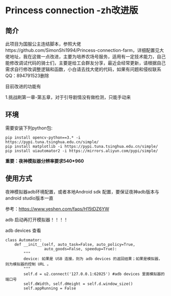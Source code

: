 # Princess connection -zh改进版

## 简介

此项目为国服公主连结脚本，参照大佬https://github.com/SimonShi1994/Princess-connection-farm，详细配置见大佬地址，我在这做一点改进，主要为培养农场号服务，适用有一定技术能力，自己能修改调试代码的骑士们，主要是给工会群友分享，最近会经常更新，请根据自己需求自行修改调整逻辑和函数，小白请去找大佬的代码，如果有问题和侵权联系QQ：894791523删除

目前改进的功能有

1.挑战刷第一章-第五章，对于引导剧情没有做检测，只能手动来




## 环境

需要安装下列python包:

```
pip install opencv-python==3.* -i https://pypi.tuna.tsinghua.edu.cn/simple/
pip install matplotlib -i https://pypi.tuna.tsinghua.edu.cn/simple/
pip install uiautomator2 -i https://mirrors.aliyun.com/pypi/simple/
```

**重要：夜神模拟器分辨率要求540*960**


## 使用方式

夜神模拟器adb环境配置，或者本地Android sdk 配置，要保证夜神adb版本与android studio版本一直

参考：https://www.yeshen.com/faqs/H15tDZ6YW

adb 启动再打开模拟器！！！！

adb devices 查看

```
class Automator:
    def __init__(self, auto_task=False, auto_policy=True,
                 auto_goods=False, speedup=True):
        """
        device: 如果是 USB 连接，则为 adb devices 的返回结果；如果是模拟器，则为模拟器的控制 URL 。
        """
        self.d = u2.connect('127.0.0.1:62025') #adb devices 里面模拟器的端口号
        self.dWidth, self.dHeight = self.d.window_size()
        self.appRunning = False
```